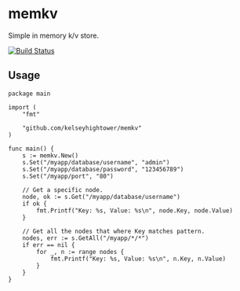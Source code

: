 # memkv

Simple in memory k/v store.

[![Build Status](https://travis-ci.org/kelseyhightower/memkv.svg)](https://travis-ci.org/kelseyhightower/memkv)

## Usage

```
package main

import (
	"fmt"

	"github.com/kelseyhightower/memkv"
)

func main() {
	s := memkv.New()
	s.Set("/myapp/database/username", "admin")
	s.Set("/myapp/database/password", "123456789")
	s.Set("/myapp/port", "80")

	// Get a specific node.
	node, ok := s.Get("/myapp/database/username")	
	if ok {
		fmt.Printf("Key: %s, Value: %s\n", node.Key, node.Value)
	}

	// Get all the nodes that where Key matches pattern.
	nodes, err := s.GetAll("/myapp/*/*")
	if err == nil {
		for _, n := range nodes {
			fmt.Printf("Key: %s, Value: %s\n", n.Key, n.Value)
		}
	}
}	
```

